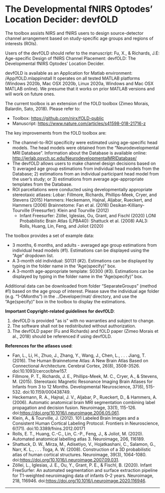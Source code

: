# The Developmental fNIRS Optodes’ Location Decider: devfOLD

The toolbox assists NIRS and fNIRS users to design source-detector channel arrangement based on study-specific age groups and regions of interests (ROIs). 

Users of the devfOLD should refer to the manuscript: 
Fu, X., & Richards, J.E: Age-specific Design of fNIRS Channel Placement: devfOLD: The Developmental fNIRS Optodes’ Location Decider. 

devfOLD is available as an Application for Matlab environment: /App/fOLD.mlappinstall
It operates on all tested MATLAB platforms (Windows 2020b, Mac OSX 2020b, Linux 2020a, Windows and Mac OSX MATLAB online).
We presume that it works on prior MATLAB versions and will work on future ones.

The current toolbox is an extension of the fOLD toolbox (Zimeo Morais, Balardin, Sato, 2018). Please refer to:
* Toolbox: https://github.com/nirx/fOLD-public
* Manuscript: https://www.nature.com/articles/s41598-018-21716-z

The key improvements from the fOLD toolbox are:
* The channel-to-ROI specificity were estimated using age-specific head models. The head models were obtained from the “Neurodevelopmental MRI Database”. Information about the Database is available online: http://jerlab.psych.sc.edu/NeurodevelopmentalMRIDatabase/
* The devfOLD allows users to make channel design decisions based on 1) averaged age group estimations from individual head models from the Database; 2) estimations from an individual participant head model from the user’s study; or 3) estimations from average age-appropriate templates from the Database.
* ROI parcellations were conducted using developmentally appropriate stereotaxic atlases:
  Lobar: Fillmore, Richards, Phillips-Meek, Cryer, and Stevens (2015)
  Hammers: Heckemann, Hajnal, Aljabar, Rueckert, and Hammers (2006)
  Brainnetome: Fan et al. (2016)
  Desikan-Killiany-Tourville (Freesurfer): Klein and Tourville (2012)
    - Infant Freesurfer: Zöllei, Iglesias, Ou, Grant, and Fischl (2020)
  LONI Probabilistic Brain Atlas (LPBA40): Shattuck et al. (2008)
  AAL3: Rolls, Huang, Lin, Feng, and Joliot (2020)

The toolbox provides a set of example data: 
* 3 months, 6 months, and adults - averaged age group estimations from individual head models (#1). Estimations can be displayed using the “Age” dropdown list.
* A 3-month old individual: S0131 (#2). Estimations can be displayed by typing in the folder name in the “Age(specify)” box.
* A 3-month age-appropriate template: S0300 (#3). Estimations can be displayed by typing in the folder name in the “Age(specify)” box.

Additional data can be downloaded from folder “SeparateGroups” (method #1) based on the age group of interest. Please save the individual age folder (e.g. “1-0Months”) in the ../Developer/mat/ directory, and use the “Age(specify)” box in the toolbox to display the estimations.

**Important Copyright-related guidelines for devfOLD**: 
1) devfOLD is provided "as is" with no warranties and subject to change.
2) The software shall not be redistributed without authorization.
3) The devfOLD paper (Fu and Richards) and fOLD paper (Zimeo Morais et al., 2018) should be referenced if using devfOLD.

**References for the atlases used**:

- Fan, L., Li, H., Zhuo, J., Zhang, Y., Wang, J., Chen, L., . . . Jiang, T. (2016). The Human Brainnetome Atlas: A New Brain Atlas Based on Connectional Architecture. Cerebral Cortex, 26(8), 3508-3526. doi:10.1093/cercor/bhw157.
- Fillmore, P. T., Richards, J. E., Phillips-Meek, M. C., Cryer, A., & Stevens, M. (2015). Stereotaxic Magnetic Resonance Imaging Brain Atlases for Infants from 3 to 12 Months. Developmental Neuroscience, 37(6), 515-532. doi:10.1159/000438749.
- Heckemann, R. A., Hajnal, J. V., Aljabar, P., Rueckert, D., & Hammers, A. (2006). Automatic anatomical brain MRI segmentation combining label propagation and decision fusion. Neuroimage, 33(1), 115-126. doi:https://doi.org/10.1016/j.neuroimage.2006.05.061.
- Klein, A., & Tourville, J. (2012). 101 Labeled Brain Images and a Consistent Human Cortical Labeling Protocol. Frontiers in Neuroscience, 6(171). doi:10.3389/fnins.2012.00171
- Rolls, E. T., Huang, C.-C., Lin, C.-P., Feng, J., & Joliot, M. (2020). Automated anatomical labelling atlas 3. Neuroimage, 206, 116189. 
- Shattuck, D. W., Mirza, M., Adisetiyo, V., Hojatkashani, C., Salamon, G., Narr, K. L., . . . Toga, A. W. (2008). Construction of a 3D probabilistic atlas of human cortical structures. Neuroimage, 39(3), 1064-1080. doi:https://doi.org/10.1016/j.neuroimage.2007.09.031.
- Zöllei, L., Iglesias, J. E., Ou, Y., Grant, P. E., & Fischl, B. (2020). Infant FreeSurfer: An automated segmentation and surface extraction pipeline for T1-weighted neuroimaging data of infants 0–2 years. Neuroimage, 218, 116946. doi:https://doi.org/10.1016/j.neuroimage.2020.116946.

------------------------------------------------------------------------------------------
